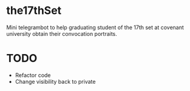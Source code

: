 # the17thSet
Mini telegrambot to help graduating student of the 17th set at covenant university obtain their convocation portraits.

# TODO
* Refactor code
* Change visibility back to private 
